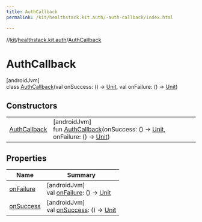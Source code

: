 ```yaml
---
title: AuthCallback
permalink: /kit/healthstack.kit.auth/-auth-callback/index.html

---
```

//[kit](/kit.html)/[healthstack.kit.auth](../index.html)/[AuthCallback](index.html)



# AuthCallback



[androidJvm]\
class [AuthCallback](index.html)(val onSuccess: () -&gt; [Unit](https://kotlinlang.org/api/latest/jvm/stdlib/kotlin/-unit/index.html), val onFailure: () -&gt; [Unit](https://kotlinlang.org/api/latest/jvm/stdlib/kotlin/-unit/index.html))



## Constructors


| | |
|---|---|
| [AuthCallback](-auth-callback.html) | [androidJvm]<br>fun [AuthCallback](-auth-callback.html)(onSuccess: () -&gt; [Unit](https://kotlinlang.org/api/latest/jvm/stdlib/kotlin/-unit/index.html), onFailure: () -&gt; [Unit](https://kotlinlang.org/api/latest/jvm/stdlib/kotlin/-unit/index.html)) |


## Properties


| Name | Summary |
|---|---|
| [onFailure](on-failure.html) | [androidJvm]<br>val [onFailure](on-failure.html): () -&gt; [Unit](https://kotlinlang.org/api/latest/jvm/stdlib/kotlin/-unit/index.html) |
| [onSuccess](on-success.html) | [androidJvm]<br>val [onSuccess](on-success.html): () -&gt; [Unit](https://kotlinlang.org/api/latest/jvm/stdlib/kotlin/-unit/index.html) |

